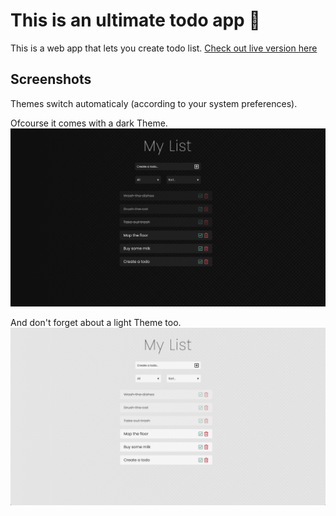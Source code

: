 # This is an ultimate todo app 📓
This is a web app that lets you create todo list.
[Check out live version here](https://sereicikastomas.github.io/ultimate-todo-app/)

## Screenshots
Themes switch automaticaly (according to your system preferences).

Ofcourse it comes with a dark Theme.
![DarkScreenshot](img/darkScreenshot.png?raw=true)

And don't forget about a light Theme too.
![LightScreenshot](img/lightScreenshot.png?raw=true)
